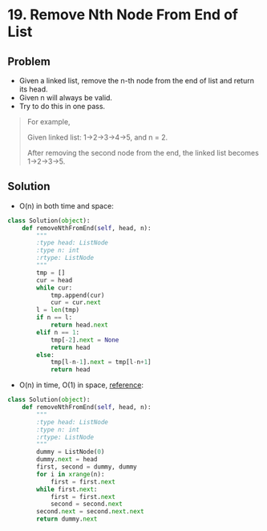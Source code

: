 # 19. Remove Nth Node From End of List

## Problem
- Given a linked list, remove the n-th node from the end of list and return its head.
- Given n will always be valid.
- Try to do this in one pass.

> For example,
> 
>    Given linked list: 1->2->3->4->5, and n = 2.
> 
>    After removing the second node from the end, the linked list becomes 1->2->3->5.

## Solution

- O(n) in both time and space:

```python
class Solution(object):
    def removeNthFromEnd(self, head, n):
        """
        :type head: ListNode
        :type n: int
        :rtype: ListNode
        """
        tmp = []
        cur = head
        while cur:
            tmp.append(cur)
            cur = cur.next
        l = len(tmp)
        if n == l:
            return head.next
        elif n == 1:
            tmp[-2].next = None
            return head
        else:
            tmp[l-n-1].next = tmp[l-n+1]
            return head
```

- O(n) in time, O(1) in space, [reference](https://leetcode.com/articles/remove-nth-node-end-list/):

```python
class Solution(object):
    def removeNthFromEnd(self, head, n):
        """
        :type head: ListNode
        :type n: int
        :rtype: ListNode
        """
        dummy = ListNode(0)
        dummy.next = head
        first, second = dummy, dummy
        for i in xrange(n):
            first = first.next
        while first.next:
            first = first.next
            second = second.next
        second.next = second.next.next
        return dummy.next
```

